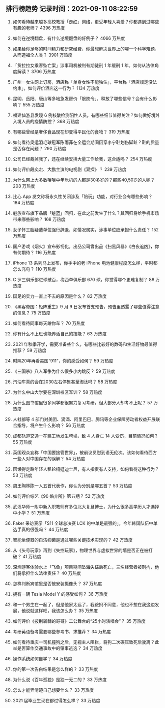 
## 排行榜趋势 记录时间：2021-09-11 08:22:59
  
  1. 如何看待越来越多高校教授「走红」网络，更受年轻人喜爱？你都遇到过哪些有趣的老师？ 4396 万热度
    
  2. 如何在逆境翻盘，有什么逆境翻盘的好例子？ 4066 万热度
    
  3. 如果给你足够的时间精力和研究经费，你最想解决世界上的哪一个科学难题，从而造福全人类？ 3901 万热度
    
  4. 「货拉拉女乘客坠亡案」涉事司机被判有期徒刑 1 年缓刑 1 年，如何从法律角度解读？ 3706 万热度
    
  5. 广州一女生网上订房，酒店称「单身女性不能独住」，平台称「酒店规定没法约束」，如何评价酒店这一行为？ 1134 万热度
    
  6. 昆明、岳阳、唐山等多地急发房价「限跌令」，释放了哪些信号？会有什么影响？ 555 万热度
    
  7. 福建仙游县发现 6 例核酸检测阳性人员，有哪些细节值得关注？如何做好境外入境人员的疫情防控？ 368 万热度
    
  8. 有哪些曾经是奢侈食品现在却变得平民化的食物？ 319 万热度
    
  9. 如何看待奥运羽毛球冠军陈雨菲在全运会期间因穿李宁鞋划伤脚趾？鞋的质量是否存在问题？ 290 万热度
    
  10. 公司已经裁掉我了，还在继续安排大量工作给我，这合适吗？ 254 万热度
    
  11. 如何评价段奕宏、大鹏主演的电视剧《双探》？ 239 万热度
    
  12. 为什么网上大多数嚷嚷中年危机的人都是30多岁的？那些40,50岁的人呢？ 208 万热度
    
  13. 比心 App 发文称将永久性关闭涉及「陪玩」功能，对行业会有哪些影响？ 184 万热度
    
  14. 魅族宣布旗下品牌「魅蓝」回归，在此之前发生了什么？其回归将给手机市场带来哪些影响？ 168 万热度
    
  15. 女子怀三胎疑遭单位强行辞退，如情况属实，涉事单位应承担什么责任？ 152 万热度
    
  16. 国产游戏《烟火》宣布影视化，出品公司曾出品《扫黑风暴》《白夜追凶》，你有何期待？ 116 万热度
    
  17. iPhone 13 系列马上发布，你手中的老 iPhone 电池健康程度怎么样，平时都怎么充电？ 110 万热度
    
  18. C 罗三俱乐部进球破百，梅西单俱乐部 670 球，你觉得哪个更难复制？ 88 万热度
    
  19. 国足的实力一直上不去的原因是什么？ 82 万热度
    
  20. 《黑客帝国：矩阵重生》9 月 9 日发布首支预告，预告里透露了哪些值得注意的信息？ 75 万热度
    
  21. 如何看待同事每天蹭你车？ 70 万热度
    
  22. 你有什么不上班也能养活自己的技能？ 63 万热度
    
  23. 2021 年秋季开学，需要准备些什么，有哪些比较好的数码和生活好物最值得推荐？ 59 万热度
    
  24. 时隔20年再看美国“911”，你的感受如何？ 59 万热度
    
  25. 《三国杀》八人军争为什么很多小内跳反？ 59 万热度
    
  26. 汽油车真的会在2030左右停售甚至淘汰吗？ 58 万热度
    
  27. 为什么中山大学要在深圳校区军训？ 58 万热度
    
  28. 为什么图书馆里很多同学都很努力复习考研，但大部分人却考不上呢？ 57 万热度
    
  29. 人社部等 4 部门对美团、滴滴、阿里巴巴、腾讯等企业保障劳动者权益开展联合指导，将产生什么影响？ 56 万热度
    
  30. 成都轨道交通一在建工地发生垮塌，致 4 人身亡 14 人受伤，目前情况如何？ 55 万热度
    
  31. 英国观众妄称「中国要接管世界」，被前议员怼到语无伦次。该如何看待西方一些人对中国存在的误解？ 54 万热度
    
  32. 因懒得走路年轻人租轮椅逛迪士尼，有人指责有人支持，如何看待这种行为？ 53 万热度
    
  33. 周王陶林陈一人五首代表作，你认为分别是哪五首？ 53 万热度
    
  34. 如何评价综艺《90 婚介所》第五期？ 52 万热度
    
  35. 武汉华师一附中新入职教师有多位北大复旦博士，为什么很多高学历人才选择中小学？ 51 万热度
    
  36. Faker 采访表示「S11 全球总决赛 LCK 的中单是最强的」，今年韩国队伍中单选手真的很强吗？ 44 万热度
    
  37. 智能坐便器的自洁抑菌是通过哪些关键技术实现的？ 42 万热度
    
  38. 从《头号玩家》再到《失控玩家》，物理世界与虚拟世界的墙是否正在被打破？ 41 万热度
    
  39. 深圳游客体验水上「飞鱼」项目期间坠海失踪后死亡，三名经营者被刑拘，他们将承担什么法律责任？ 40 万热度
    
  40. 怎样判断宾馆里是否被安装摄像头？ 37 万热度
    
  41. 拥有一辆 Tesla Model Y 的感受如何？ 36 万热度
    
  42. 和一个男生在一起了，但是他家太远了，我爸妈不同意，他也不想在我这边发展，他说就这样吧，我该怎么办？ 35 万热度
    
  43. 如何评价《披荆斩棘的哥哥》二公舞台的“25小时演唱会”？ 35 万热度
    
  44. 考研英语备考需要哪些参考书，求推荐？ 34 万热度
    
  45. 如何看待重庆一司机撞狗之后，无视主人阻拦，将狗二次碾压致死后驶离？此举是否算作交通事故中的肇事逃逸？ 34 万热度
    
  46. 操作系统如何自学？ 34 万热度
    
  47. 你的第一次告白结果是怎么样的？ 33 万热度
    
  48. 为什么说《百年孤独》是独一无二的？ 33 万热度
    
  49. 怎么才能弄清楚自己想要什么？ 33 万热度
    
  50. 2021 届毕业生现在都过得怎么样？ 33 万热度
    